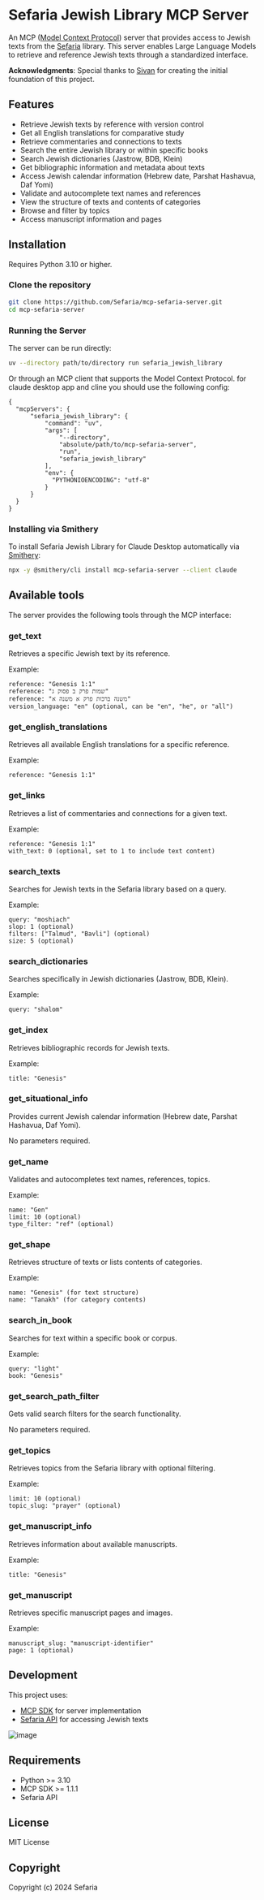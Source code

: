# Sefaria Jewish Library MCP Server

An MCP ([Model Context Protocol](https://docs.anthropic.com/en/docs/agents-and-tools/mcp)) server that provides access to Jewish texts from the [Sefaria](https://www.sefaria.org/) library. This server enables Large Language Models to retrieve and reference Jewish texts through a standardized interface.

**Acknowledgments**: Special thanks to [Sivan](https://github.com/sivan22) for creating the initial foundation of this project.

## Features

- Retrieve Jewish texts by reference with version control
- Get all English translations for comparative study
- Retrieve commentaries and connections to texts
- Search the entire Jewish library or within specific books
- Search Jewish dictionaries (Jastrow, BDB, Klein)
- Get bibliographic information and metadata about texts
- Access Jewish calendar information (Hebrew date, Parshat Hashavua, Daf Yomi)
- Validate and autocomplete text names and references
- View the structure of texts and contents of categories
- Browse and filter by topics
- Access manuscript information and pages

## Installation

Requires Python 3.10 or higher.

### Clone the repository
```bash
git clone https://github.com/Sefaria/mcp-sefaria-server.git
cd mcp-sefaria-server
```


### Running the Server

The server can be run directly:

```bash
uv --directory path/to/directory run sefaria_jewish_library
```

Or through an MCP client that supports the Model Context Protocol.
for claude desktop app and cline you should use the following config:
```
{
  "mcpServers": {        
      "sefaria_jewish_library": {
          "command": "uv",
          "args": [
              "--directory",
              "absolute/path/to/mcp-sefaria-server",
              "run",
              "sefaria_jewish_library"
          ],
          "env": {
            "PYTHONIOENCODING": "utf-8" 
          }
      }
  }
}
```

### Installing via Smithery

To install Sefaria Jewish Library for Claude Desktop automatically via [Smithery](https://smithery.ai/server/mcp-sefaria-server):

```bash
npx -y @smithery/cli install mcp-sefaria-server --client claude
```

## Available tools

The server provides the following tools through the MCP interface:

### get_text

Retrieves a specific Jewish text by its reference.

Example:
```
reference: "Genesis 1:1"
reference: "שמות פרק ב פסוק ג"
reference: "משנה ברכות פרק א משנה א"
version_language: "en" (optional, can be "en", "he", or "all")
```

### get_english_translations

Retrieves all available English translations for a specific reference.

Example:
```
reference: "Genesis 1:1"
```

### get_links

Retrieves a list of commentaries and connections for a given text.

Example:
```
reference: "Genesis 1:1"
with_text: 0 (optional, set to 1 to include text content)
```

### search_texts

Searches for Jewish texts in the Sefaria library based on a query.

Example:
```
query: "moshiach"
slop: 1 (optional)
filters: ["Talmud", "Bavli"] (optional)
size: 5 (optional)
```

### search_dictionaries

Searches specifically in Jewish dictionaries (Jastrow, BDB, Klein).

Example:
```
query: "shalom"
```

### get_index

Retrieves bibliographic records for Jewish texts.

Example:
```
title: "Genesis"
```

### get_situational_info

Provides current Jewish calendar information (Hebrew date, Parshat Hashavua, Daf Yomi).

No parameters required.

### get_name

Validates and autocompletes text names, references, topics.

Example:
```
name: "Gen"
limit: 10 (optional)
type_filter: "ref" (optional)
```

### get_shape

Retrieves structure of texts or lists contents of categories.

Example:
```
name: "Genesis" (for text structure)
name: "Tanakh" (for category contents)
```

### search_in_book

Searches for text within a specific book or corpus.

Example:
```
query: "light"
book: "Genesis"
```

### get_search_path_filter

Gets valid search filters for the search functionality.

No parameters required.

### get_topics

Retrieves topics from the Sefaria library with optional filtering.

Example:
```
limit: 10 (optional)
topic_slug: "prayer" (optional)
```

### get_manuscript_info

Retrieves information about available manuscripts.

Example:
```
title: "Genesis"
```

### get_manuscript

Retrieves specific manuscript pages and images.

Example:
```
manuscript_slug: "manuscript-identifier"
page: 1 (optional)
```

## Development

This project uses:
- [MCP SDK](https://github.com/modelcontextprotocol/sdk) for server implementation
- [Sefaria API](https://github.com/Sefaria/Sefaria-API) for accessing Jewish texts

  
![image](https://github.com/user-attachments/assets/14ee8826-a76e-4c57-801d-473b177416d3)

## Requirements

- Python >= 3.10
- MCP SDK >= 1.1.1
- Sefaria API

## License

MIT License

## Copyright

Copyright (c) 2024 Sefaria
